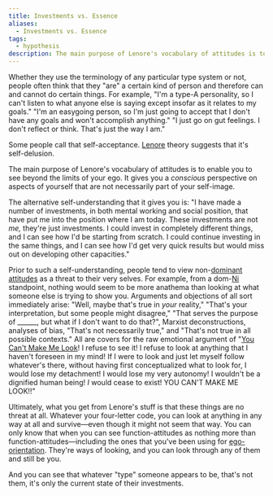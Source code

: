 ```yaml
---
title: Investments vs. Essence
aliases:
  - Investments vs. Essence
tags:
  - hypothesis
description: The main purpose of Lenore's vocabulary of attitudes is to enable you to see beyond the limits of your ego. It gives you a _conscious_ perspective on aspects of yourself that are not necessarily part of your self-image.
---
```


Whether they use the terminology of any particular type system or not, people often think that they "are" a certain kind of person and therefore can and cannot do certain things. For example, "I'm a type-A personality, so I can't listen to what anyone else is saying except insofar as it relates to my goals." "I'm an easygoing person, so I'm just going to accept that I don't have any goals and won't accomplish anything." "I just go on gut feelings. I don't reflect or think. That's just the way I am."

Some people call that self-acceptance. [Lenore](../../typologists/lenore-thomson) theory suggests that it's self-delusion.

The main purpose of Lenore's vocabulary of attitudes is to enable you to see beyond the limits of your ego. It gives you a _conscious_ perspective on aspects of yourself that are not necessarily part of your self-image.

The alternative self-understanding that it gives you is: "I have made a number of investments, in both mental working and social position, that have put me into the position where I am today. These investments are not _me,_ they're just investments. I could invest in completely different things, and I can see how I'd be starting from scratch. I could continue investing in the same things, and I can see how I'd get very quick results but would miss out on developing other capacities."

Prior to such a self-understanding, people tend to view non-[dominant attitudes](../../dominant-function) as a threat to their very selves. For example, from a dom-[Ni](../../function-attitude/attitudes/introverted-intuition) standpoint, nothing would seem to be more anathema than looking at what someone else is trying to show you. Arguments and objections of all sort immediately arise: "Well, maybe that's true in _your_ reality," "That's your interpretation, but some people might disagree," "That serves the purpose of \_\_\_\_\_\_, but what if I don't want to do that?", Marxist deconstructions, analyses of bias, "That's not necessarily true," and "That's not true in all possible contexts." All are covers for the raw emotional argument of "[You Can't Make Me Look](../../far-flung-explorations/rhetoric/you-cant-make-me-look)! I refuse to see it! I refuse to look at anything that I haven't foreseen in my mind! If I were to look and just let myself follow whatever's there, without having first conceptualized what to look for, I would lose my detachment! I would lose my very autonomy! I wouldn't be a dignified human being! _I_ would cease to exist! YOU CAN'T MAKE ME LOOK!!"

Ultimately, what you get from Lenore's stuff is that these things are no threat at all. Whatever your four-letter code, you can look at anything in any way at all and survive—even though it might not seem that way. You can only know that when you can see function-attitudes as nothing more than function-attitudes—including the ones that you've been using for [ego-orientation](../../ego-orientation). They're ways of looking, and you can look through any of them and still be you.

And you can see that whatever "type" someone appears to be, that's not them, it's only the current state of their investments.

